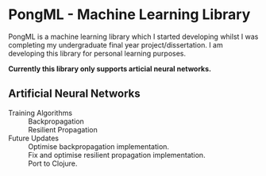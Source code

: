 # PongML - Machine Learning Library

PongML is a machine learning library which I started developing whilst I was completing my undergraduate final year project/dissertation.
I am developing this library for personal learning purposes.

**__Currently this library only supports articial neural networks.__**

## Artificial Neural Networks

<dl> 
  <dt>Training Algorithms</dt>
  <dd>Backpropagation</dd>
  <dd>Resilient Propagation</dd>
  
  <dt>Future Updates</dt>
  <dd>Optimise backpropagation implementation.</dd>
  <dd>Fix and optimise resilient propagation implementation.</dd>
  <dd>Port to Clojure.</dd>
</dl>
